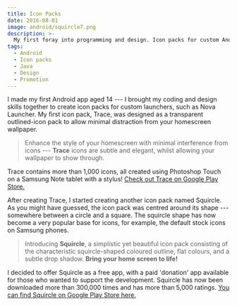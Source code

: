 ```yaml
---
title: Icon Packs
date: 2016-08-01
image: android/squircle7.png
description: >-
  My first foray into programming and design. Icon packs for custom Android launchers, so you can make your phone homescreen look pretty.
tags:
  - Android
  - Icon packs
  - Java
  - Design
  - Promotion
---
```


I made my first Android app aged 14 --- I brought my coding and design skills together to create icon packs for custom launchers, such as Nova Launcher. My first icon pack, Trace, was designed as a transparent outlined-icon pack to allow minimal distraction from your homescreen wallpaper.

> Enhance the style of your homescreen with minimal interference from icons --- **Trace** icons are subtle and elegant, whilst allowing your wallpaper to show through.

<lazy-image src="android/trace1.png" alt="Promotional design for Trace icons" />

Trace contains more than 1,000 icons, all created using Photoshop Touch on a Samsung Note tablet with a stylus! [Check out Trace on Google Play Store.](https://play.google.com/store/apps/details?id=grives.trace.iconpack)

<lazy-image src="android/trace2.png" alt="Screenshots of Trace on homescreen" />

After creating Trace, I started creating another icon pack named Squircle. As you might have guessed, the icon pack was centred around its shape --- somewhere between a circle and a square. The squircle shape has now become a very popular base for icons, for example, the default stock icons on Samsung phones.

> Introducing **Squircle**, a simplistic yet beautiful icon pack consisting of the characteristic squircle-shaped coloured outline, flat colours, and a subtle drop shadow. **Bring your home screen to life!**

<lazy-image src="android/squircle1.png" alt="Promotional design for Squircle" />
<lazy-image src="android/squircle2.png" alt="Promotional design for Squircle" />
<lazy-image src="android/squircle3.png" alt="Promotional design for Squircle" />

I decided to offer Squircle as a free app, with a paid 'donation' app available for those who wanted to support the development. Squircle has now been downloaded more than 300,000 times and has more than 5,000 ratings. [You can find Squircle on Google Play Store here.](https://play.google.com/store/apps/details?id=grives.squircle.iconpack.free)